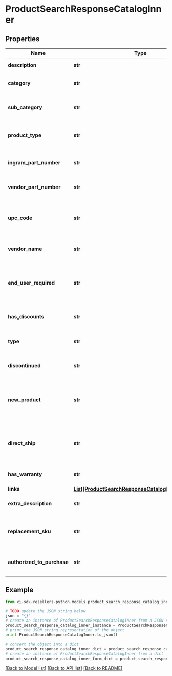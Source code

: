 # ProductSearchResponseCatalogInner


## Properties

Name | Type | Description | Notes
------------ | ------------- | ------------- | -------------
**description** | **str** | The description of the product. | [optional] 
**category** | **str** | The category of the product. Example: Displays. | [optional] 
**sub_category** | **str** | The sub category for the product. Example: ComputernMonitors. | [optional] 
**product_type** | **str** | The product type of the product. Example: LCD Monitors. | [optional] 
**ingram_part_number** | **str** | The Unique IngramMicro part number for the product. | [optional] 
**vendor_part_number** | **str** | The vendor part number for the product. | [optional] 
**upc_code** | **str** | The UPC code for the product. Consists of 12 numeric digits that are uniquly assigned to each trade item. | [optional] 
**vendor_name** | **str** | The name of the vendor/manufacturer of the product. | [optional] 
**end_user_required** | **str** | Indicates whether the contact information for the end user/customer is required, which determines pricing and discounts. | [optional] 
**has_discounts** | **str** | Specifies if there are discounts available for the product. | [optional] 
**type** | **str** | The SKU type of product. One of Physical, Digital, or Any. | [optional] 
**discontinued** | **str** | Indicates if the product has been discontinued. | [optional] 
**new_product** | **str** | Indicates if the product is new. For digital products, newer than 10 days. For physical products, newer than 150 days. | [optional] 
**direct_ship** | **str** | Indicates if the product will be shipped directly to the reseller or end user from the vendor/manufacturer. | [optional] 
**has_warranty** | **str** | Indicates if the product has a warranty. | [optional] 
**links** | [**List[ProductSearchResponseCatalogInnerLinksInner]**](ProductSearchResponseCatalogInnerLinksInner.md) |  | [optional] 
**extra_description** | **str** | The extended description of the product. | [optional] 
**replacement_sku** | **str** | Identifies a SKU that is a comparable subsititution of the current SKU if available. | [optional] 
**authorized_to_purchase** | **str** | It is true when it exists in matched queries field of ealstic search API. | [optional] 

## Example

```python
from xi-sdk-resellers-python.models.product_search_response_catalog_inner import ProductSearchResponseCatalogInner

# TODO update the JSON string below
json = "{}"
# create an instance of ProductSearchResponseCatalogInner from a JSON string
product_search_response_catalog_inner_instance = ProductSearchResponseCatalogInner.from_json(json)
# print the JSON string representation of the object
print ProductSearchResponseCatalogInner.to_json()

# convert the object into a dict
product_search_response_catalog_inner_dict = product_search_response_catalog_inner_instance.to_dict()
# create an instance of ProductSearchResponseCatalogInner from a dict
product_search_response_catalog_inner_form_dict = product_search_response_catalog_inner.from_dict(product_search_response_catalog_inner_dict)
```
[[Back to Model list]](../README.md#documentation-for-models) [[Back to API list]](../README.md#documentation-for-api-endpoints) [[Back to README]](../README.md)


